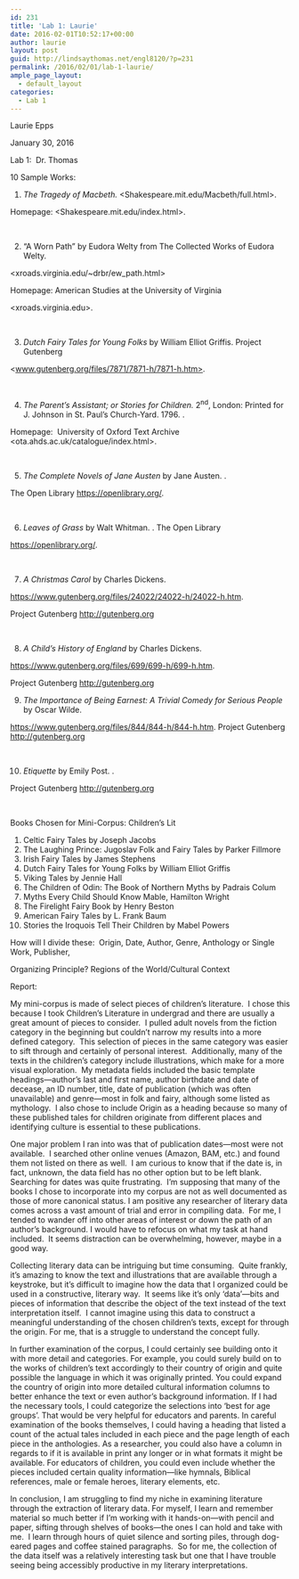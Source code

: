 ```yaml
---
id: 231
title: 'Lab 1: Laurie'
date: 2016-02-01T10:52:17+00:00
author: laurie
layout: post
guid: http://lindsaythomas.net/engl8120/?p=231
permalink: /2016/02/01/lab-1-laurie/
ample_page_layout:
  - default_layout
categories:
  - Lab 1
---
```

Laurie Epps

January 30, 2016

Lab 1:  Dr. Thomas

10 Sample Works:

  1. _The Tragedy of Macbeth._ <Shakespeare.mit.edu/Macbeth/full.html>.

Homepage: <Shakespeare.mit.edu/index.html>.

&nbsp;

<ol start="2">
  <li>
    “A Worn Path” by Eudora Welty from The Collected Works of Eudora Welty.
  </li>
</ol>

<xroads.virginia.edu/~drbr/ew_path.html>

Homepage: American Studies at the University of Virginia

<xroads.virginia.edu>.

&nbsp;

<ol start="3">
  <li>
    <em>Dutch Fairy Tales for Young Folks</em> by William Elliot Griffis. Project Gutenberg
  </li>
</ol>

<www.gutenberg.org/files/7871/7871-h/7871-h.htm>.

&nbsp;

<ol start="4">
  <li>
    <em>The Parent’s Assistant; or Stories for Children.</em> 2<sup>nd</sup>, London: Printed for J. Johnson in St. Paul’s Church-Yard. 1796. <ota.ox.ac.uk/text/5673.txt>.
  </li>
</ol>

Homepage:  University of Oxford Text Archive <ota.ahds.ac.uk/catalogue/index.html>.

&nbsp;

<ol start="5">
  <li>
    <em>The Complete Novels of Jane Austen </em>by Jane Austen. <https://openlibrary.org/works/OL66534W/The_Complete_Novels_of_Jane_Austen>.
  </li>
</ol>

The Open Library <https://openlibrary.org/>.

&nbsp;

<ol start="6">
  <li>
    <em>Leaves of Grass </em>by Walt Whitman. <https://openlibrary.org/works/OL16428W/Leaves_of_grass>. The Open Library
  </li>
</ol>

<https://openlibrary.org/>.

&nbsp;

<ol start="7">
  <li>
    <em>A Christmas Carol </em>by Charles Dickens.
  </li>
</ol>

<https://www.gutenberg.org/files/24022/24022-h/24022-h.htm>.

Project Gutenberg <http://gutenberg.org>

&nbsp;

<ol start="8">
  <li>
    <em>A Child’s History of England</em> by Charles Dickens.
  </li>
</ol>

<https://www.gutenberg.org/files/699/699-h/699-h.htm>.

Project Gutenberg <http://gutenberg.org>

<ol start="9">
  <li>
    <em>The Importance of Being Earnest: A Trivial Comedy for Serious People </em>by Oscar Wilde.
  </li>
</ol>

<https://www.gutenberg.org/files/844/844-h/844-h.htm>. Project Gutenberg <http://gutenberg.org>

&nbsp;

<ol start="10">
  <li>
    <em>Etiquette</em> by Emily Post. <https://www.gutenberg.org/files/14314/14314-h/14314-h.htm>.
  </li>
</ol>

Project Gutenberg <http://gutenberg.org>

&nbsp;

Books Chosen for Mini-Corpus: Children’s Lit

  1. Celtic Fairy Tales by Joseph Jacobs
  2. The Laughing Prince: Jugoslav Folk and Fairy Tales by Parker Fillmore
  3. Irish Fairy Tales by James Stephens
  4. Dutch Fairy Tales for Young Folks by William Elliot Griffis
  5. Viking Tales by Jennie Hall
  6. The Children of Odin: The Book of Northern Myths by Padrais Colum
  7. Myths Every Child Should Know Mable, Hamilton Wright
  8. The Firelight Fairy Book by Henry Beston
  9. American Fairy Tales by L. Frank Baum
 10. Stories the Iroquois Tell Their Children by Mabel Powers

How will I divide these:  Origin, Date, Author, Genre, Anthology or Single Work, Publisher,

Organizing Principle? Regions of the World/Cultural Context

Report:

My mini-corpus is made of select pieces of children’s literature.  I chose this because I took Children’s Literature in undergrad and there are usually a great amount of pieces to consider.  I pulled adult novels from the fiction category in the beginning but couldn’t narrow my results into a more defined category.  This selection of pieces in the same category was easier to sift through and certainly of personal interest.  Additionally, many of the texts in the children’s category include illustrations, which make for a more visual exploration.  My metadata fields included the basic template headings—author’s last and first name, author birthdate and date of decease, an ID number, title, date of publication (which was often unavailable) and genre—most in folk and fairy, although some listed as mythology.  I also chose to include Origin as a heading because so many of these published tales for children originate from different places and identifying culture is essential to these publications.

One major problem I ran into was that of publication dates—most were not available.  I searched other online venues (Amazon, BAM, etc.) and found them not listed on there as well.  I am curious to know that if the date is, in fact, unknown, the data field has no other option but to be left blank.  Searching for dates was quite frustrating.  I’m supposing that many of the books I chose to incorporate into my corpus are not as well documented as those of more canonical status. I am positive any researcher of literary data comes across a vast amount of trial and error in compiling data.  For me, I tended to wander off into other areas of interest or down the path of an author’s background. I would have to refocus on what my task at hand included.  It seems distraction can be overwhelming, however, maybe in a good way.

Collecting literary data can be intriguing but time consuming.  Quite frankly, it’s amazing to know the text and illustrations that are available through a keystroke, but it’s difficult to imagine how the data that I organized could be used in a constructive, literary way.  It seems like it’s only ‘data’—bits and pieces of information that describe the object of the text instead of the text interpretation itself.  I cannot imagine using this data to construct a meaningful understanding of the chosen children’s texts, except for through the origin. For me, that is a struggle to understand the concept fully.

In further examination of the corpus, I could certainly see building onto it with more detail and categories. For example, you could surely build on to the works of children’s text accordingly to their country of origin and quite possible the language in which it was originally printed. You could expand the country of origin into more detailed cultural information columns to better enhance the text or even author’s background information. If I had the necessary tools, I could categorize the selections into ‘best for age groups’. That would be very helpful for educators and parents. In careful examination of the books themselves, I could having a heading that listed a count of the actual tales included in each piece and the page length of each piece in the anthologies. As a researcher, you could also have a column in regards to if it is available in print any longer or in what formats it might be available. For educators of children, you could even include whether the pieces included certain quality information—like hymnals, Biblical references, male or female heroes, literary elements, etc.

In conclusion, I am struggling to find my niche in examining literature through the extraction of literary data. For myself, I learn and remember material so much better if I’m working with it hands-on—with pencil and paper, sifting through shelves of books—the ones I can hold and take with me.  I learn through hours of quiet silence and sorting piles, through dog-eared pages and coffee stained paragraphs.  So for me, the collection of the data itself was a relatively interesting task but one that I have trouble seeing being accessibly productive in my literary interpretations.

&nbsp;